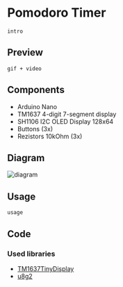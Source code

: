 # Pomodoro Timer 

`intro`

## Preview

`gif + video`

## Components

- Arduino Nano
- TM1637 4-digit 7-segment display
- SH1106 I2C OLED Display 128x64
- Buttons (3x)
- Rezistors 10kOhm (3x)

## Diagram

![diagram](/pomodoro-timer/diagram.svg)

## Usage

`usage`

## Code

### Used libraries

- [TM1637TinyDisplay](https://github.com/jasonacox/TM1637TinyDisplay)
- [u8g2](https://github.com/olikraus/u8g2)

